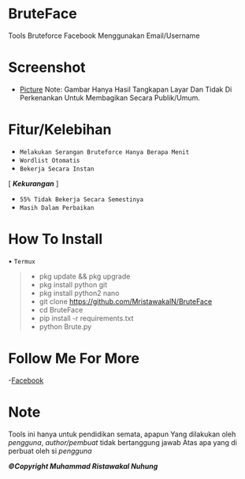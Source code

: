 # BruteFace
Tools Bruteforce Facebook Menggunakan Email/Username
# Screenshot
- [Picture](https://github.com/MristawakalN/BruteFace/blob/main/Screenshot_2022-06-15-17-11-25-72.png)
Note:
 Gambar Hanya Hasil Tangkapan Layar Dan Tidak Di Perkenankan Untuk
Membagikan Secara Publik/Umum.
# Fitur/Kelebihan
- `Melakukan Serangan Bruteforce Hanya Berapa Menit`
- `Wordlist Otomatis`
- `Bekerja Secara Instan`

[ ***Kekurangan*** ]

- `55% Tidak Bekerja Secara Semestinya`
- `Masih Dalam Perbaikan`

# How To Install

• `Termux`
> - pkg update && pkg upgrade
> - pkg install python git
> - pkg install python2 nano
> - git clone https://github.com/MristawakalN/BruteFace
> - cd BruteFace
> - pip install -r requirements.txt
> - python Brute.py

# Follow Me For More

-[Facebook](https://www.facebook.com/Shirangryu)

# Note
 Tools ini hanya untuk pendidikan semata, apapun
Yang dilakukan oleh *pengguna*, *author/pembuat* tidak bertanggung jawab
Atas apa yang di perbuat oleh si *pengguna*

***©Copyright _Muhammad Ristawakal Nuhung_***
